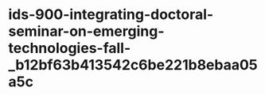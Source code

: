 # ids-900-integrating-doctoral-seminar-on-emerging-technologies-fall-_b12bf63b413542c6be221b8ebaa05a5c